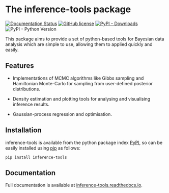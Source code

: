 # The inference-tools package 

[![Documentation Status](https://readthedocs.org/projects/inference-tools/badge/?version=stable)](https://inference-tools.readthedocs.io/en/stable/?badge=stable)
[![GitHub license](https://img.shields.io/github/license/C-bowman/inference-tools?color=blue)](https://github.com/C-bowman/inference-tools/blob/master/LICENSE)
[![PyPI - Downloads](https://img.shields.io/pypi/dm/inference-tools?color=purple)](https://pypi.org/project/inference-tools/)
![PyPI - Python Version](https://img.shields.io/pypi/pyversions/inference-tools)

This package aims to provide a set of python-based tools for Bayesian data analysis
which are simple to use, allowing them to applied quickly and easily.

## Features

 - Implementations of MCMC algorithms like Gibbs sampling and Hamiltonian Monte-Carlo for 
 sampling from user-defined posterior distributions.
 
 - Density estimation and plotting tools for analysing and visualising inference results.
 
 - Gaussian-process regression and optimisation.

## Installation

inference-tools is available from the python package index [PyPI](https://pypi.org/project/inference-tools/), 
so can be easily installed using [pip](https://pip.pypa.io/en/stable/) as follows:
```
pip install inference-tools
```

## Documentation

Full documentation is available at [inference-tools.readthedocs.io](https://inference-tools.readthedocs.io/en/latest/).